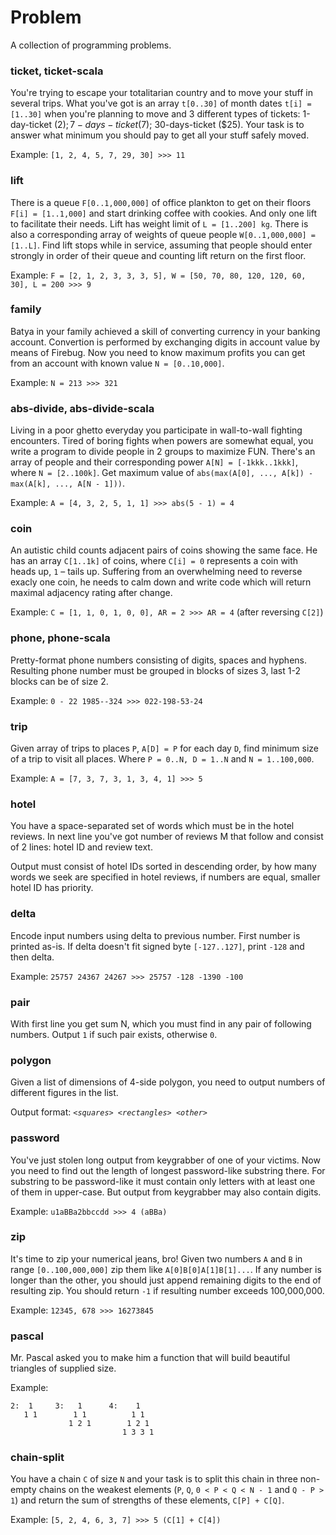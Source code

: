 Problem
======

A collection of programming problems.

### ticket, ticket-scala

You're trying to escape your totalitarian country and to move your stuff
in several trips. What you've got is an array `t[0..30]` of month dates `t[i] = [1..30]`
when you're planning to move and 3 different types of tickets: 1-day-ticket ($2);
7-days-ticket ($7); 30-days-ticket ($25). Your task is to answer what minimum
you should pay to get all your stuff safely moved.

Example: `[1, 2, 4, 5, 7, 29, 30] >>> 11`

### lift

There is a queue `F[0..1,000,000]` of office plankton to get on their floors `F[i] = [1..1,000]`
and start drinking coffee with cookies. And only one lift to facilitate their needs.
Lift has weight limit of `L = [1..200] kg`. There is also a corresponding array of
weights of queue people `W[0..1,000,000] = [1..L]`. Find lift stops while in service,
assuming that people should enter strongly in order of their queue
and counting lift return on the first floor.

Example: `F = [2, 1, 2, 3, 3, 3, 5], W = [50, 70, 80, 120, 120, 60, 30], L = 200 >>> 9`

### family

Batya in your family achieved a skill of converting currency in your banking account.
Convertion is performed by exchanging digits in account value by means of Firebug.
Now you need to know maximum profits you can get from an account with known value `N = [0..10,000]`.

Example: `N = 213 >>> 321`

### abs-divide, abs-divide-scala

Living in a poor ghetto everyday you participate in wall-to-wall fighting encounters.
Tired of boring fights when powers are somewhat equal, you write a program to divide people
in 2 groups to maximize FUN.
There's an array of people and their corresponding power `A[N] = [-1kkk..1kkk]`,
where `N = [2..100k]`.
Get maximum value of `abs(max(A[0], ..., A[k]) - max(A[k], ..., A[N - 1]))`.

Example: `A = [4, 3, 2, 5, 1, 1] >>> abs(5 - 1) = 4`

### coin

An autistic child counts adjacent pairs of coins showing the same face.
He has an array `C[1..1k]` of coins, where `C[i] = 0` represents a coin with heads up,
`1` – tails up. Suffering from an overwhelming need to reverse exacly one coin,
he needs to calm down and write code which will return maximal adjacency rating after change.

Example: `C = [1, 1, 0, 1, 0, 0], AR = 2 >>> AR = 4` (after reversing `C[2]`)

### phone, phone-scala

Pretty-format phone numbers consisting of digits, spaces and hyphens.
Resulting phone number must be grouped in blocks of sizes 3,
last 1-2 blocks can be of size 2.

Example: `0 - 22 1985--324 >>> 022-198-53-24`

### trip

Given array of trips to places `P`, `A[D] = P` for each day `D`,
find minimum size of a trip to visit all places.
Where `P = 0..N, D = 1..N` and `N = 1..100,000`.

Example: `A = [7, 3, 7, 3, 1, 3, 4, 1] >>> 5`

### hotel

You have a space-separated set of words which must be in the hotel reviews.
In next line you've got number of reviews M that follow and consist of 2 lines:
hotel ID and review text.

Output must consist of hotel IDs sorted in descending order, by how many words we seek are
specified in hotel reviews, if numbers are equal, smaller hotel ID has priority.

### delta

Encode input numbers using delta to previous number. First number is printed as-is.
If delta doesn't fit signed byte `[-127..127]`, print `-128` and then delta.

Example: `25757 24367 24267 >>> 25757 -128 -1390 -100`

### pair

With first line you get sum N, which you must find in any pair of following numbers.
Output `1` if such pair exists, otherwise `0`.

### polygon

Given a list of dimensions of 4-side polygon, you need to output numbers of different
figures in the list.

Output format: *`<squares> <rectangles> <other>`*

### password

You've just stolen long output from keygrabber of one of your victims.
Now you need to find out the length of longest password-like substring there.
For substring to be password-like it must contain only letters with
at least one of them in upper-case. But output from keygrabber may also
contain digits.

Example: `u1aBBa2bbccdd >>> 4 (aBBa)`

### zip

It's time to zip your numerical jeans, bro! Given two numbers `A` and `B`
in range `[0..100,000,000]` zip them like `A[0]B[0]A[1]B[1]...`.
If any number is longer than the other, you should just append remaining
digits to the end of resulting zip. You should return `-1` if resulting
number exceeds 100,000,000.

Example: `12345, 678 >>> 16273845`

### pascal

Mr. Pascal asked you to make him a function that will build beautiful triangles of supplied size.

Example:

```
2:  1     3:   1      4:    1
   1 1        1 1          1 1
             1 2 1        1 2 1
                         1 3 3 1
```

### chain-split

You have a chain `C` of size `N` and your task is to split this chain in three non-empty chains
on the weakest elements (`P`, `Q`, `0 < P < Q < N - 1` and `Q - P > 1`) and return
the sum of strengths of these elements, `C[P] + C[Q]`.

Example: `[5, 2, 4, 6, 3, 7] >>> 5 (C[1] + C[4])`
